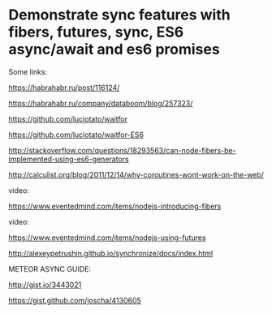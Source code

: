 # Demonstrate sync features with fibers, futures, sync, ES6 async/await and es6 promises

Some links:

https://habrahabr.ru/post/116124/

https://habrahabr.ru/company/databoom/blog/257323/

https://github.com/luciotato/waitfor

https://github.com/luciotato/waitfor-ES6

http://stackoverflow.com/questions/18293563/can-node-fibers-be-implemented-using-es6-generators

http://calculist.org/blog/2011/12/14/why-coroutines-wont-work-on-the-web/

video: 

https://www.eventedmind.com/items/nodejs-introducing-fibers

video: 

https://www.eventedmind.com/items/nodejs-using-futures

http://alexeypetrushin.github.io/synchronize/docs/index.html

METEOR ASYNC GUIDE: 

http://gist.io/3443021

https://gist.github.com/joscha/4130605
